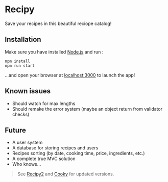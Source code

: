 # Recipy

Save your recipes in this beautiful reciope catalog!

## Installation

Make sure you have installed [Node.js](https://nodejs.org/en/) and run :

	npm install
	npm run start

...and open your browser at [localhost:3000](http://localhost:3000) to launch the app!

## Known issues

- Should watch for max lengths
- Should remake the error system (maybe an object return from validator checks)

## Future

- A user system
- A database for storing recipes and users
- Recipes sorting (by date, cooking time, price, ingredients, etc.)
- A complete true MVC solution
- Who knows...

> See [Recipy2](https://github.com/vigenere23/Recipy2) and [Cooky](https://github.com/vigenere23/GLO-2005_Cooky) for updated versions. 
